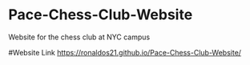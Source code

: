 # Pace-Chess-Club-Website
Website for the chess club at NYC campus

#Website Link
https://ronaldos21.github.io/Pace-Chess-Club-Website/
